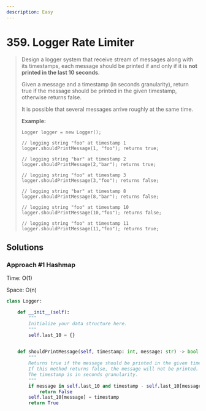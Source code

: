 ```yaml
---
description: Easy
---
```


# 359. Logger Rate Limiter

> Design a logger system that receive stream of messages along with its timestamps, each message should be printed if and only if it is **not printed in the last 10 seconds**.
>
> Given a message and a timestamp \(in seconds granularity\), return true if the message should be printed in the given timestamp, otherwise returns false.
>
> It is possible that several messages arrive roughly at the same time.
>
> **Example:**
>
> ```text
> Logger logger = new Logger();
>
> // logging string "foo" at timestamp 1
> logger.shouldPrintMessage(1, "foo"); returns true; 
>
> // logging string "bar" at timestamp 2
> logger.shouldPrintMessage(2,"bar"); returns true;
>
> // logging string "foo" at timestamp 3
> logger.shouldPrintMessage(3,"foo"); returns false;
>
> // logging string "bar" at timestamp 8
> logger.shouldPrintMessage(8,"bar"); returns false;
>
> // logging string "foo" at timestamp 10
> logger.shouldPrintMessage(10,"foo"); returns false;
>
> // logging string "foo" at timestamp 11
> logger.shouldPrintMessage(11,"foo"); returns true;
> ```

## Solutions

### Approach \#1 Hashmap

Time: O\(1\)

Space: O\(n\)

```python
class Logger:

    def __init__(self):
        """
        Initialize your data structure here.
        """
        self.last_10 = {}
        

    def shouldPrintMessage(self, timestamp: int, message: str) -> bool:
        """
        Returns true if the message should be printed in the given timestamp, otherwise returns false.
        If this method returns false, the message will not be printed.
        The timestamp is in seconds granularity.
        """
        if message in self.last_10 and timestamp - self.last_10[message] < 10:
            return False
        self.last_10[message] = timestamp
        return True
```


